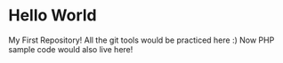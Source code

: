# Hello World
My First Repository!
All the git tools would be practiced here :)
Now PHP sample code would also live here!
